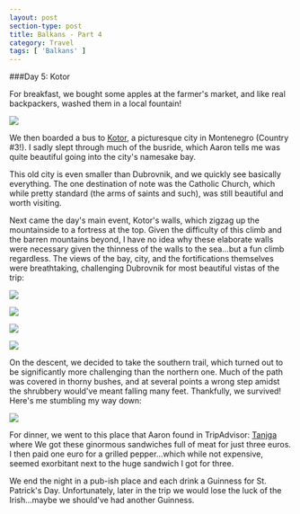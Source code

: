 ```yaml
---
layout: post
section-type: post
title: Balkans - Part 4
category: Travel
tags: [ 'Balkans' ]
---
```

###Day 5: Kotor

For breakfast, we bought some apples at the farmer's market, and like real backpackers,
washed them in a local fountain!

![](https://dl.dropboxusercontent.com/s/rdh5nqtmk2mrpjd/Dubrovnik%20Apple%20Wash.JPG?dl=0)

We then boarded a bus to
[Kotor](https://en.wikipedia.org/wiki/Kotor), a picturesque city in Montenegro (Country #3!).
I sadly slept through
much of the busride, which Aaron tells me was quite beautiful going into the city's namesake bay.

This old city is even smaller than Dubrovnik, and we quickly see basically everything. The one
destination of note was the Catholic Church, which while pretty standard (the arms of saints and such),
was still beautiful and worth visiting.

Next came the day's main event, Kotor's walls, which zigzag up the mountainside to a fortress at the
top. Given the difficulty of this climb and the barren mountains beyond, I have no idea why these
elaborate walls were necessary given the thinness of the walls to the sea...but a fun climb regardless.
The views of the bay, city, and the fortifications themselves were breathtaking, challenging Dubrovnik
for most beautiful vistas of the trip:

![](https://dl.dropboxusercontent.com/s/5rq4fk69djadch8/P3170055.JPG?dl=0)

![](https://dl.dropboxusercontent.com/s/gj1ftiuirs32xhn/P3170054.JPG?dl=0)

![](https://dl.dropboxusercontent.com/s/ikg77034mhenclc/P3170032.JPG?dl=0)

![](https://dl.dropboxusercontent.com/s/l3nobrs3b8n95m4/IMG_5310.JPG?dl=0)

On the descent, we decided to take the southern trail, which turned out to be significantly
more challenging than the northern one. Much of the path was covered in thorny bushes, and at several
points a wrong step amidst the shrubbery would've meant falling many feet. Thankfully, we survived!
Here's me stumbling my way down:

![](https://dl.dropboxusercontent.com/s/yxdf90pkpxlk7co/IMG_5328.JPG?dl=0)

For dinner, we went to this place that Aaron found in TripAdvisor:
[Tanjga](http://www.tripadvisor.com/Restaurant_Review-g295381-d6848872-Reviews-Tanjga-Kotor_Kotor_Municipality.html) where We got these ginormous
sandwiches full of meat for just three euros. I then paid one euro for a grilled pepper...which while
not expensive, seemed exorbitant next to the huge sandwich I got for three.

We end the night in a pub-ish place and each drink a Guinness for St. Patrick's Day. Unfortunately,
later in the trip we would lose the luck of the Irish...maybe we should've had another Guinness.